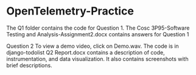 # OpenTelemetry-Practice

The Q1 folder contains the code for Question 1.
The Cosc 3P95-Software Testing and Analysis-Assignment2.docx contains answers for Question 1

Question 2
To view a demo video, click on Demo.wav.
The code is in django-todolist
Q2 Report.docx contains a description of code, instrumentation, and data visualization. It also contains screenshots with brief descriptions.
